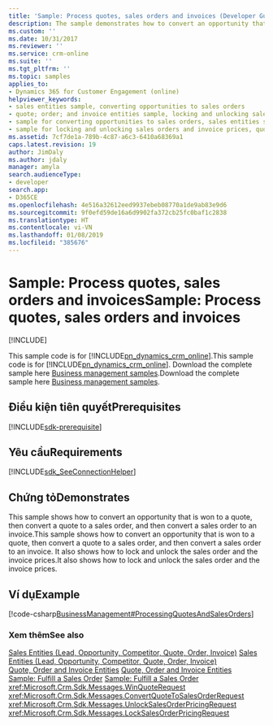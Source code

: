 ```yaml
---
title: 'Sample: Process quotes, sales orders and invoices (Developer Guide for Dynamics 365 for Customer Engagement) | MicrosoftDocs'
description: The sample demonstrates how to convert an opportunity that is won to a quote, then convert a quote to a sales order, and then convert a sales order to an invoice.
ms.custom: ''
ms.date: 10/31/2017
ms.reviewer: ''
ms.service: crm-online
ms.suite: ''
ms.tgt_pltfrm: ''
ms.topic: samples
applies_to:
- Dynamics 365 for Customer Engagement (online)
helpviewer_keywords:
- sales entities sample, converting opportunities to sales orders
- quote; order; and invoice entities sample, locking and unlocking sales orders and invoice prices
- sample for converting opportunities to sales orders, sales entities sample
- sample for locking and unlocking sales orders and invoice prices, quote; order; and invoice entities
ms.assetid: 7cf7de1a-789b-4c87-a6c3-6410a68369a1
caps.latest.revision: 19
author: JimDaly
ms.author: jdaly
manager: amyla
search.audienceType:
- developer
search.app:
- D365CE
ms.openlocfilehash: 4e516a32612eed9937ebeb08770a1de9ab83e9d6
ms.sourcegitcommit: 9f0efd59de16a6d9902fa372cb25fc0baf1c2838
ms.translationtype: HT
ms.contentlocale: vi-VN
ms.lasthandoff: 01/08/2019
ms.locfileid: "385676"
---
```

# <a name="sample-process-quotes-sales-orders-and-invoices"></a><span data-ttu-id="0d921-103">Sample: Process quotes, sales orders and invoices</span><span class="sxs-lookup"><span data-stu-id="0d921-103">Sample: Process quotes, sales orders and invoices</span></span>

[!INCLUDE[](../includes/cc_applies_to_update_9_0_0.md)]

<span data-ttu-id="0d921-104">This sample code is for [!INCLUDE[pn_dynamics_crm_online](../includes/pn-dynamics-crm-online.md)].</span><span class="sxs-lookup"><span data-stu-id="0d921-104">This sample code is for [!INCLUDE[pn_dynamics_crm_online](../includes/pn-dynamics-crm-online.md)].</span></span> <span data-ttu-id="0d921-105">Download the complete sample here [Business management samples](https://code.msdn.microsoft.com/Business-Management-Samples-6a482e62).</span><span class="sxs-lookup"><span data-stu-id="0d921-105">Download the complete sample here [Business management samples](https://code.msdn.microsoft.com/Business-Management-Samples-6a482e62).</span></span>   

## <a name="prerequisites"></a><span data-ttu-id="0d921-106">Điều kiện tiên quyết</span><span class="sxs-lookup"><span data-stu-id="0d921-106">Prerequisites</span></span>
[!INCLUDE[sdk-prerequisite](../includes/sdk-prerequisite.md)]
   
## <a name="requirements"></a><span data-ttu-id="0d921-107">Yêu cầu</span><span class="sxs-lookup"><span data-stu-id="0d921-107">Requirements</span></span>  
[!INCLUDE[sdk_SeeConnectionHelper](../includes/sdk-seeconnectionhelper.md)]
  
## <a name="demonstrates"></a><span data-ttu-id="0d921-108">Chứng tỏ</span><span class="sxs-lookup"><span data-stu-id="0d921-108">Demonstrates</span></span>  
 <span data-ttu-id="0d921-109">This sample shows how to convert an opportunity that is won to a quote, then convert a quote to a sales order, and then convert a sales order to an invoice.</span><span class="sxs-lookup"><span data-stu-id="0d921-109">This sample shows how to convert an opportunity that is won to a quote, then convert a quote to a sales order, and then convert a sales order to an invoice.</span></span> <span data-ttu-id="0d921-110">It also shows how to lock and unlock the sales order and the invoice prices.</span><span class="sxs-lookup"><span data-stu-id="0d921-110">It also shows how to lock and unlock the sales order and the invoice prices.</span></span>  
  
## <a name="example"></a><span data-ttu-id="0d921-111">Ví dụ</span><span class="sxs-lookup"><span data-stu-id="0d921-111">Example</span></span>  
 [!code-csharp[BusinessManagement#ProcessingQuotesAndSalesOrders](../snippets/csharp/CRMV8/businessmanagement/cs/processingquotesandsalesorders.cs#processingquotesandsalesorders)]  
  
### <a name="see-also"></a><span data-ttu-id="0d921-112">Xem thêm</span><span class="sxs-lookup"><span data-stu-id="0d921-112">See also</span></span>  
 <span data-ttu-id="0d921-113">[Sales Entities (Lead, Opportunity, Competitor, Quote, Order, Invoice)](sales-entities-lead-opportunity-competitor-quote-order-invoice.md) </span><span class="sxs-lookup"><span data-stu-id="0d921-113">[Sales Entities (Lead, Opportunity, Competitor, Quote, Order, Invoice)](sales-entities-lead-opportunity-competitor-quote-order-invoice.md) </span></span>  
 <span data-ttu-id="0d921-114">[Quote, Order and Invoice Entities](quote-order-invoice-entities.md) </span><span class="sxs-lookup"><span data-stu-id="0d921-114">[Quote, Order and Invoice Entities](quote-order-invoice-entities.md) </span></span>  
 <span data-ttu-id="0d921-115">[Sample: Fulfill a Sales Order](sample-fulfill-sales-order.md) </span><span class="sxs-lookup"><span data-stu-id="0d921-115">[Sample: Fulfill a Sales Order](sample-fulfill-sales-order.md) </span></span>  
 <xref:Microsoft.Crm.Sdk.Messages.WinQuoteRequest>   
 <xref:Microsoft.Crm.Sdk.Messages.ConvertQuoteToSalesOrderRequest>   
 <xref:Microsoft.Crm.Sdk.Messages.UnlockSalesOrderPricingRequest>   
 <xref:Microsoft.Crm.Sdk.Messages.LockSalesOrderPricingRequest>
